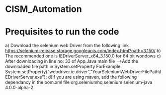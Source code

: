 # CISM_Automation

# Prequisites to run the code

a) Download the selenium web Driver from the following link https://selenium-release.storage.googleapis.com/index.html?path=3.150/ 
b) The recommended one is IEDriverServer_x64_3.150.0 for 64 bit wondows
c) After downloading in line no: 33 of App.Java main file
    -->Add the downloaded file path in System.setProperty ForExample:
        System.setProperty("webdriver.ie.driver","YourSeleniumWebDriverFilePath\\IEDriverServer.exe");
d)If you are using maven, add the following dependancy in the pom.xml file
    <dependency>
      <groupId>org.seleniumhq.selenium</groupId>
      <artifactId>selenium-java</artifactId>
      <version>4.0.0-alpha-2</version>
  	</dependency>
